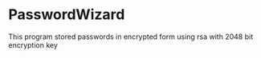 # PasswordWizard
This program stored passwords in encrypted form using rsa with 2048 bit encryption key